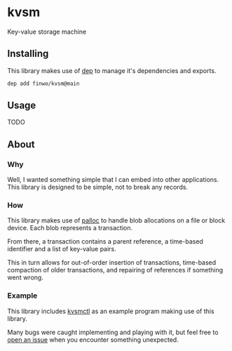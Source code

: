 # kvsm

Key-value storage machine

## Installing

This library makes use of [dep](https://github.com/finwo/dep) to manage it's
dependencies and exports.

```sh
dep add finwo/kvsm@main
```

## Usage

TODO

## About

### Why

Well, I wanted something simple that I can embed into other applications. This
library is designed to be simple, not to break any records.

### How

This library makes use of [palloc](https://github.com/finwo/palloc.c) to handle
blob allocations on a file or block device. Each blob represents a transaction.

From there, a transaction contains a parent reference, a time-based identifier
and a list of key-value pairs.

This in turn allows for out-of-order insertion of transactions, time-based
compaction of older transactions, and repairing of references if something went
wrong.

### Example

This library includes [kvsmctl](util/kvsmctl.c) as an example program making use
of this library.

Many bugs were caught implementing and playing with it, but feel free to [open
an issue](https://github.com/finwo/kvsm.c/issues) when you encounter something
unexpected.
